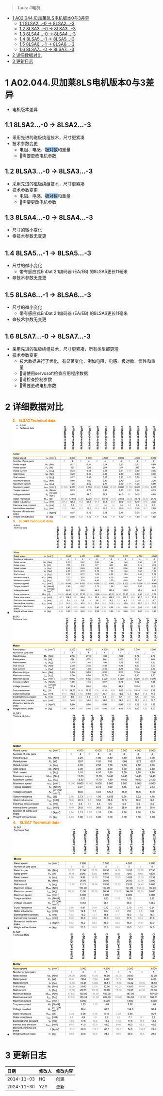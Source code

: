 > Tags: #电机

- [1 A02.044.贝加莱8LS电机版本0与3差异](#_1-a02044%E8%B4%9D%E5%8A%A0%E8%8E%B18ls%E7%94%B5%E6%9C%BA%E7%89%88%E6%9C%AC0%E4%B8%8E3%E5%B7%AE%E5%BC%82)
	- [1.1 8LSA2…-0 → 8LSA2…-3](#_11-8lsa2-0-%E2%86%92-8lsa2-3)
	- [1.2 8LSA3…-0 → 8LSA3…-3](#_12-8lsa3-0-%E2%86%92-8lsa3-3)
	- [1.3 8LSA4…-0 → 8LSA4…-3](#_13-8lsa4-0-%E2%86%92-8lsa4-3)
	- [1.4 8LSA5…-1 → 8LSA5…-3](#_14-8lsa5-1-%E2%86%92-8lsa5-3)
	- [1.5 8LSA6…-1 → 8LSA6…-3](#_15-8lsa6-1-%E2%86%92-8lsa6-3)
	- [1.6 8LSA7…-0 → 8LSA7…-3](#_16-8lsa7-0-%E2%86%92-8lsa7-3)
- [2 详细数据对比](#_2-%E8%AF%A6%E7%BB%86%E6%95%B0%E6%8D%AE%E5%AF%B9%E6%AF%94)
- [3 更新日志](#_3-%E6%9B%B4%E6%96%B0%E6%97%A5%E5%BF%97)

# 1 A02.044.贝加莱8LS电机版本0与3差异

- 电机版本差异

## 1.1 8LSA2…-0 → 8LSA2…-3

- 采用先进的磁极绕组技术，尺寸更紧凑
- 技术参数变更
    - 电阻、电感、<span style="background:#A0CCF6">极对数</span>和重量
    - 🔴需要更改电机参数

## 1.2 8LSA3…-0 → 8LSA3…-3

- 采用先进的磁极绕组技术，尺寸更紧凑
- 技术参数变更
    - 电阻、电感、<span style="background:#A0CCF6">极对数</span>和重量
    - 🔴需要更改电机参数

## 1.3 8LSA4…-0 → 8LSA4…-3

- 尺寸的微小变化
- 🟢技术参数无变更

## 1.4 8LSA5…-1 → 8LSA5…-3

- 尺寸的微小变化
    - 带有感应式EnDat 2.1编码器 (EA/EB) 的8LSA5更长11毫米
- 🟢技术参数无变更

## 1.5 8LSA6…-1 → 8LSA6…-3

- 尺寸的微小变化
    - 带有感应式EnDat 2.1编码器 (EA/EB) 的8LSA6更长11毫米
- 🟢技术参数无变更

## 1.6 8LSA7…-0 → 8LSA7…-3

- 采用先进的磁极绕组技术，尺寸更紧凑，所有类型都更短
- 技术参数变更
    - 技术数据进行了优化，有显著变化，例如电阻、电感、极对数、惯性和重量
    - 🔴请使用servosoft检查应用程序数据
    - 🔴请检查控制参数
    - 🔴需要更改电机参数

# 2 详细数据对比

- ![](FILES/044贝加莱8LS电机版本0与3差异/image-20241130132154163.png)
- ![](FILES/044贝加莱8LS电机版本0与3差异/image-20241130132215517.png)
- ![](FILES/044贝加莱8LS电机版本0与3差异/image-20241130132233615.png)
- ![](FILES/044贝加莱8LS电机版本0与3差异/image-20241130132248583.png)
- ![](FILES/044贝加莱8LS电机版本0与3差异/image-20241130132301473.png)
- ![](FILES/044贝加莱8LS电机版本0与3差异/image-20241130132316085.png)

# 3 更新日志

| 日期         | 修改人 | 修改内容 |
| :--------- | :-- | :--- |
| 2014-11-03 | HQ  | 创建   |
| 2024-11-30 | YZY | 更新   |
